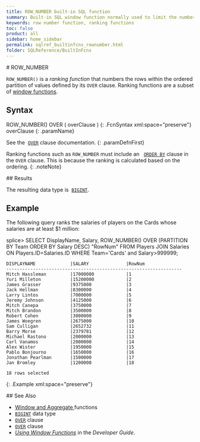 ```yaml
---
title: ROW_NUMBER built-in SQL function
summary: Built-in SQL window function normally used to limit the number of rows returned for a query
keywords: row number function, ranking functions
toc: false
product: all
sidebar: home_sidebar
permalink: sqlref_builtinfcns_rownumber.html
folder: SQLReference/BuiltInFcns
---
```

<section>
<div class="TopicContent" data-swiftype-index="true" markdown="1">
# ROW_NUMBER

`ROW_NUMBER()` is a *ranking function* that numbers the rows within the
ordered partition of values defined by its `OVER` clause. Ranking
functions are a subset of [window
functions](sqlref_builtinfcns_intro.html#window).

## Syntax

<div class="fcnWrapperWide" markdown="1">
    ROW_NUMBER() OVER ( overClause )
{: .FcnSyntax xml:space="preserve"}

</div>
<div class="paramList" markdown="1">
overClause
{: .paramName}

See the &nbsp;[`OVER`](sqlref_clauses_over.html) clause documentation.
{: .paramDefnFirst}

Ranking functions such as `ROW_NUMBER` must include an &nbsp; 
[`ORDER BY`](sqlref_clauses_orderby.html) clause in the `OVER` clause.
This is because the ranking is calculated based on the ordering.
{: .noteNote}

</div>
## Results

The resulting data type is &nbsp;[`BIGINT`](sqlref_builtinfcns_bigint.html).

## Example

The following query ranks the salaries of players on the Cards whose
salaries are at least $1 million:

<div class="preWrapper" markdown="1">
    splice> SELECT DisplayName, Salary,
       ROW_NUMBER() OVER (PARTITION BY Team ORDER BY Salary DESC) "RowNum"
       FROM Players JOIN Salaries ON Players.ID=Salaries.ID
       WHERE Team='Cards' and Salary>999999;

    DISPLAYNAME             |SALARY              |RowNum
    ------------------------------------------------------------------
    Mitch Hassleman         |17000000            |1
    Yuri Milleton           |15200000            |2
    James Grasser           |9375000             |3
    Jack Hellman            |8300000             |4
    Larry Lintos            |7000000             |5
    Jeremy Johnson          |4125000             |6
    Mitch Canepa            |3750000             |7
    Mitch Brandon           |3500000             |8
    Robert Cohen            |3000000             |9
    James Woegren           |2675000             |10
    Sam Culligan            |2652732             |11
    Barry Morse             |2379781             |12
    Michael Rastono         |2000000             |13
    Carl Vanamos            |2000000             |14
    Alex Wister             |1950000             |15
    Pablo Bonjourno         |1650000             |16
    Jonathan Pearlman       |1500000             |17
    Jan Bromley             |1200000             |18

    18 rows selected
{: .Example xml:space="preserve"}

</div>
## See Also

* [Window and Aggregate
  ](sqlref_builtinfcns_intro.html#window)functions
* [`BIGINT`](sqlref_builtinfcns_bigint.html) data type
* [`OVER`](sqlref_clauses_over.html) clause
* [`OVER`](sqlref_clauses_over.html) clause
* *[Using Window Functions](developers_fundamentals_windowfcns.html)* in
  the *Developer Guide*.

</div>
</section>
